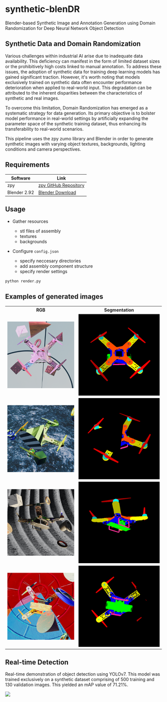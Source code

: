 # synthetic-blenDR
Blender-based Synthetic Image and Annotation Generation using Domain Randomization for Deep Neural Network Object Detection

## Synthetic Data and Domain Randomization

Various challenges within industrial AI arise due to inadequate data availability. This deficiency can manifest in the form of limited dataset sizes or the prohibitively high costs linked to manual annotation. To address these issues, the adoption of synthetic data for training deep learning models has gained significant traction. However, it's worth noting that models exclusively trained on synthetic data often encounter performance deterioration when applied to real-world input. This degradation can be attributed to the inherent disparities between the characteristics of synthetic and real images.

To overcome this limitation, Domain Randomization has emerged as a systematic strategy for data generation. Its primary objective is to bolster model performance in real-world settings by artificially expanding the parameter space of the synthetic training dataset, thus enhancing its transferability to real-world scenarios.

This pipeline uses the zpy zumo library and Blender in order to generate synthetic images with varying object textures, backgrounds, lighting conditions and camera perspectives.
 
## Requirements

| Software | Link |
| ------ | ------ |
| zpy | [zpy GitHub Repository](https://github.com/ZumoLabs/zpy) |
| Blender 2.92 | [Blender Download](https://download.blender.org/release/) |


## Usage

- Gather resources
  - stl files of assembly
  - textures
  - backgrounds
      
- Configure ```config.json ```
  - specify neccesary directories
  - add assembly component structure
  - specify render settings

```sh
python render.py
```


## Examples of generated images

<table>
  <tr>
    <th>RGB</th>
    <th>Segmentation</th>
  </tr>
  <tr>
    <td align="center"><img src="/examples/rgb_image_001.png" alt="Image" style="width:100%;"></td>
    <td align="center"><img src="/examples/iseg_image_001.png" alt="Image" style="width:100%;"></td>
  </tr>
  <tr>
    <td align="center"><img src="/examples/rgb_image_002.png" alt="Image" style="width:100%;"></td>
    <td align="center"><img src="/examples/iseg_image_002.png" alt="Image" style="width:100%;"></td>
  </tr>
  <tr>
    <td align="center"><img src="/examples/rgb_image_003.png" alt="Image" style="width:100%;"></td>
    <td align="center"><img src="/examples/iseg_image_003.png" alt="Image" style="width:100%;"></td>
  </tr>
  <tr>
    <td align="center"><img src="/examples/rgb_image_004.png" alt="Image" style="width:100%;"></td>
    <td align="center"><img src="/examples/iseg_image_004.png" alt="Image" style="width:100%;"></td>
  </tr>
</table>

## Real-time Detection
Real-time demonstration of object detection using YOLOv7. This model was trained exclusively on a synthetic dataset comprising of 500 training and 130 validation images. This yielded an mAP value of 71.21%.

<img src="/examples/detection.gif">

